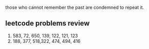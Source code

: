 those who cannot remember the past are condemned to repeat it.
## leetcode problems review
1. 583, 72, 650, 139, 122, 121, 123
2. 188, 377, 518,322, 474, 494, 416

